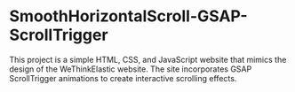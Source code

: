 # SmoothHorizontalScroll-GSAP-ScrollTrigger
This project is a simple HTML, CSS, and JavaScript website that mimics the design of the WeThinkElastic website. The site incorporates GSAP ScrollTrigger animations to create interactive scrolling effects.
